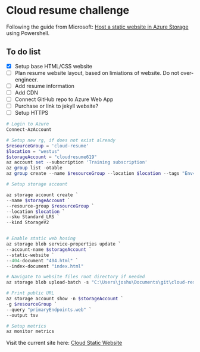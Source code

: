 # Cloud resume challenge

Following the guide from Microsoft: [Host a static website in Azure Storage](https://learn.microsoft.com/en-us/azure/storage/blobs/storage-blob-static-website-how-to?tabs=azure-portal) using Powershell.

## To do list
- [X] Setup base HTML/CSS website
- [ ] Plan resume website layout, based on limiations of website. Do not over-engineer.
- [ ] Add resume information
- [ ] Add CDN
- [ ] Connect GitHub repo to Azure Web App
- [ ] Purchase or link to jekyll website?
- [ ] Setup HTTPS

```powershell
# Login to Azure
Connect-AzAccount

# Setup new rg, if does not exist already
$resourceGroup = 'cloud-resume'
$location = "westus"
$storageAccount = "cloudresume619"
az account set --subscription 'Training subscription'
az group list -otable
az group create --name $resourceGroup --location $location --tags "Env=dev"

# Setup storage account

az storage account create `
--name $storageAccount `
--resource-group $resourceGroup `
--location $location `
--sku Standard_LRS `
--kind StorageV2


# Enable static web hosing
az storage blob service-properties update `
--account-name $storageAccount `
--static-website `
--404-document "404.html" `
--index-document "index.html"

# Navigate to website files root directory if needed
az storage blob upload-batch -s "C:\Users\joshu\Documents\git\cloud-resume\" -d '$web' --account-name $storageAccount

# Print public URL
az storage account show -n $storageAccount `
-g $resourceGroup `
--query "primaryEndpoints.web" `
--output tsv

# Setup metrics
az monitor metrics 
```

Visit the current site here: [Cloud Static Website](https://cloudresume619.z22.web.core.windows.net/)